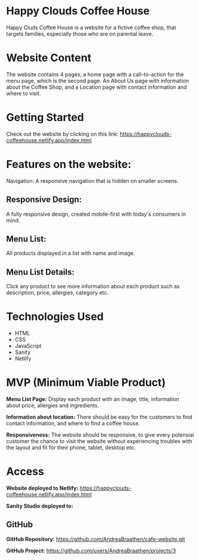 # Happy Clouds Coffee House

Happy Cluds Coffee House is a website for a fictive coffee shop, that targets families, especially those who are on parental leave. 

# Website Content

The website contains 4 pages, a home page with a call-to-action for the menu page, which is the second page. An About Us page with information about the Coffee Shop, and a Location page with contact information and where to visit. 

# Getting Started
Check out the website by clicking on this link:
https://happyclouds-coffeehouse.netlify.app/index.html

# Features on the website:
Navigation: A responsive navigation that is hidden on smaller screens.

## Responsive Design: 
A fully responsive design, created mobile-first with today's consumers in mind.

## Menu List: 
All products displayed in a list with name and image.

## Menu List Details: 
Click any product to see more information about each product such as description, price, allergies, category etc. 

# Technologies Used
+ HTML
+ CSS
+ JavaScript
+ Sanity
+ Netlify

# MVP (Minimum Viable Product)
**Menu List Page:** Display each product with an image, title, information about price, allergies and ingredients.

**Information about location:** There should be easy for the customers to find contact information, and where to find a coffee house.

**Responsiveness:** The website should be responsive, to give every potensial customer the chance to visit the website without experiencing troubles with the layout and fit for their phone, tablet, desktop etc. 

# Access
**Website deployed to Netlify:** 
https://happyclouds-coffeehouse.netlify.app/index.html

**Sanity Studio deployed to:**

## GitHub
**GitHub Repository:**
https://github.com/AndreaBraathen/cafe-website.git

**GitHub Project:**
https://github.com/users/AndreaBraathen/projects/3

